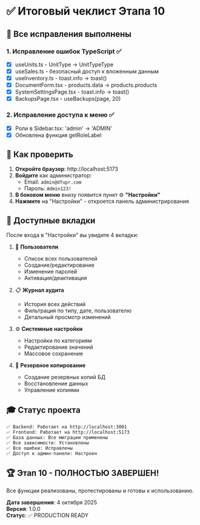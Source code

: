 # ✅ Итоговый чеклист Этапа 10

## 🎯 Все исправления выполнены

### 1. Исправление ошибок TypeScript ✅
- [x] useUnits.ts - UnitType → UnitTypeType
- [x] useSales.ts - безопасный доступ к вложенным данным
- [x] useInventory.ts - toast.info → toast()
- [x] DocumentForm.tsx - products.data → products.products
- [x] SystemSettingsPage.tsx - toast.info → toast()
- [x] BackupsPage.tsx - useBackups(page, 20)

### 2. Исправление доступа к меню ✅
- [x] Роли в Sidebar.tsx: 'admin' → 'ADMIN'
- [x] Обновлена функция getRoleLabel

## 🚀 Как проверить

1. **Откройте браузер**: http://localhost:5173
2. **Войдите** как администратор:
   - Email: `admin@dfupr.com`
   - Пароль: `Admin123!`
3. **В боковом меню** внизу появится пункт ⚙️ **"Настройки"**
4. **Нажмите** на "Настройки" - откроется панель администрирования

## 📱 Доступные вкладки

После входа в "Настройки" вы увидите 4 вкладки:

1. 👥 **Пользователи**
   - Список всех пользователей
   - Создание/редактирование
   - Изменение паролей
   - Активация/деактивация

2. 📋 **Журнал аудита**
   - История всех действий
   - Фильтрация по типу, дате, пользователю
   - Детальный просмотр изменений

3. ⚙️ **Системные настройки**
   - Настройки по категориям
   - Редактирование значений
   - Массовое сохранение

4. 💾 **Резервное копирование**
   - Создание резервных копий БД
   - Восстановление данных
   - Управление копиями

## 🎓 Статус проекта

```
✅ Backend: Работает на http://localhost:3001
✅ Frontend: Работает на http://localhost:5173
✅ База данных: Все миграции применены
✅ Все зависимости: Установлены
✅ Все ошибки: Исправлены
✅ Доступ к админ-панели: Настроен
```

## 🏆 Этап 10 - ПОЛНОСТЬЮ ЗАВЕРШЕН!

Все функции реализованы, протестированы и готовы к использованию.

**Дата завершения**: 4 октября 2025  
**Версия**: 1.0.0  
**Статус**: ✅ PRODUCTION READY
